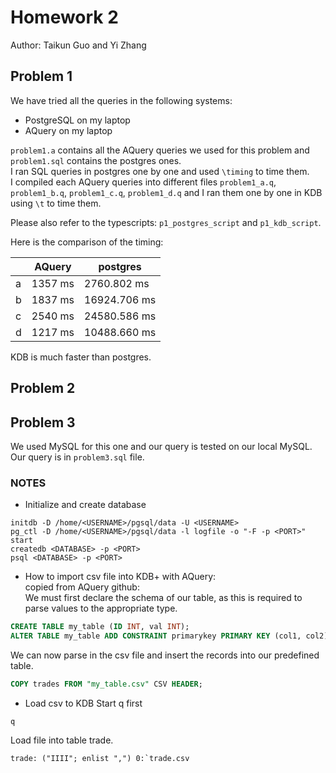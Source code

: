 Homework 2
==========

Author: Taikun Guo and Yi Zhang

## Problem 1  
We have tried all the queries in the following systems:  

- PostgreSQL on my laptop  
- AQuery on my laptop  

`problem1.a` contains all the AQuery queries we used for this problem and `problem1.sql` contains the postgres ones.  
I ran SQL queries in postgres one by one and used `\timing` to time them.  
I compiled each AQuery queries into different files `problem1_a.q`, `problem1_b.q`, `problem1_c.q`, `problem1_d.q` and I ran them one by one in KDB using `\t` to time them.  

Please also refer to the typescripts: `p1_postgres_script` and `p1_kdb_script`.

Here is the comparison of the timing:  

|   |AQuery  |postgres    |
|---|--------|------------|
|a  |1357 ms |2760.802 ms |
|b  |1837 ms |16924.706 ms|
|c  |2540 ms |24580.586 ms|
|d  |1217 ms |10488.660 ms|

KDB is much faster than postgres.

## Problem 2  

## Problem 3  
We used MySQL for this one and our query is tested on our local MySQL. Our query is in `problem3.sql` file.


### NOTES

- Initialize and create database
```
initdb -D /home/<USERNAME>/pgsql/data -U <USERNAME>
pg_ctl -D /home/<USERNAME>/pgsql/data -l logfile -o "-F -p <PORT>" start
createdb <DATABASE> -p <PORT>
psql <DATABASE> -p <PORT>
```

- How to import csv file into KDB+ with AQuery:  
copied from AQuery github:  
We must first declare the schema of our table, as this is required to parse values to the appropriate type.
```sql
CREATE TABLE my_table (ID INT, val INT);
ALTER TABLE my_table ADD CONSTRAINT primarykey PRIMARY KEY (col1, col2);
```
We can now parse in the csv file and insert the records into our predefined table.
```sql
COPY trades FROM "my_table.csv" CSV HEADER;
```

- Load csv to KDB
Start q first
```
q
```
Load file into table trade.  
```
trade: ("IIII"; enlist ",") 0:`trade.csv
```
